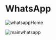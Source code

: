 # WhatsApp

![whatsappHome](https://github.com/RajshreeRajoliya/WhatsApp/assets/113670900/7b0cafe1-c7e0-40f4-b024-7cab9e0265fb)

![mainwhatsapp](https://github.com/RajshreeRajoliya/WhatsApp/assets/113670900/7ff3ce64-8e3d-414f-af1c-6ec774569637)



